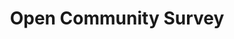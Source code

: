 ---
identification: '354140311'
title: Open Community Survey
description: The Open Community Survey project creates transparent reports supported by a direct collection of personal perspectives from LA residents to help The LA Department of Neighborhood Empowerment (empowerla.org) and the Los Angeles Neighborhood Councils (NCs) to understand how constituents are interacting with, and what they need from, their websites.<br /><br /> Current project&#58 NC website survey; Most NCs do not have access or resources to hire technical experts necessary to create a citywide survey so that they can use the data to create inclusive websites targeted towards the needs of their specific communities. Working with EmpowerLA and NCs, Hack for LA is providing the workforce and expertise to design and implement this survey that will give NCs a tool to understand the overall needs of their community -- beyond the people already involved in NCs.
image: /assets/images/projects/open-community-survey.jpg
alt: 'Open Community Survey accessible to three participants with different background and perspectives.'
image-hero: /assets/images/projects/open-community-survey-hero.jpg
alt-hero: 'Silhouette of buildings and houses with different colors, shapes and styles.'
leadership:
  - name: Bonnie Wolfe
    role: Agile Coach
    links:
      slack: 'https://hackforla.slack.com/team/UE1UG1YFP'
      github: 'https://github.com/ExperimentsInHonesty'
    picture: https://avatars.githubusercontent.com/ExperimentsInHonesty
  - name: Kalyani Raman
    role: Product Manager
    links:
      slack: 'https://hackforla.slack.com/team/U02QW65RU1M'
      github: 'https://github.com/kalyaniraman'
    picture: https://avatars.githubusercontent.com/kalyaniraman
  - name: Mary Kate Leibman
    role: Researcher
    links:
      slack: 'https://hackforla.slack.com/team/U031V93CYB0'
      github: 'https://github.com/mkleibman'
    picture: https://avatars.githubusercontent.com/mkleibman
  - name: Snow
    role: UX Researcher
    links:
      slack: 'https://hackforla.slack.com/team/U029J3LT0TS'
      github: 'https://github.com/LAStorm'
    picture: https://avatars.githubusercontent.com/LAStorm
  - name: Tugba Metinyurt
    role: Researcher
    links:
      slack: 'https://hackforla.slack.com/team/U02NF293BRQ'
      github: 'https://github.com/TugbaMet'
    picture: https://avatars.githubusercontent.com/TugbaMet
links:
  - name: GitHub
    url: 'https://github.com/hackforla/open-community-survey'
  - name: Slack
    url: 'https://hackforla.slack.com/archives/C01H0HUDMCK'
  - name: Overview
    url: '../assets/pdfs/Open-Community-Survey-One-Sheet.pdf'
looking:
  - category: PM
    skill: Product Manager
  - category: PM
    skill: Product Owner
  - category: Data
    skill: Data Scientists
technologies:
  - Markdown
location:
  # - Los Angeles
  - Remote
partner: 'LA Department of Neighborhood Empowerment (DONE), LA Neighborhood Councils (NCs), LA Department of Transportation (LADOT), LA City Planning Department (LACP)'
tools: 'ArcGIS surveys, Figma, Google Docs, Zoom'
visible: true
program-area:
  - Citizen Engagement
status: Active
# citizen engagement card data
problem: Most Neighborhood Councils do not have access or resources to hire technical experts necessary to create a citywide survey so that they can use the data to create inclusive websites targeted towards the needs of their specific communities.
solution: The Open Community Survey project creates transparent reports supported by a direct collection of personal perspectives from LA residents to help The LA Department of Neighborhood Empowerment (empowerla.org) and the Los Angeles Neighborhood Councils to understand how constituents are interacting with, and what they need from, their websites.
impact: Dolorem ipsum dolor sit amet, consectetur adipiscing elit, sed do eiusmod tempor incididunt ut labore et dolore magna aliqua. Ut enim ad minim veniam, quis nostrud exercitation ullamco laboris nisi ut aliquip ex ea commodo consequat.
sdg: '<strong>16.8:</strong> Broaden and strengthen the awareness and participation of City and local communities, especially those traditionally underserved and marginalized, in the institutions of local and global governance.'
card-image-src: /assets/images/projects/open-community-survey.jpg
card-image-alt: open community project card
sdg-image-src: /assets/images/about/sdg-elements/peace-justice.svg
sdg-image-alt: peace justice bottom sustainable dev goal
---